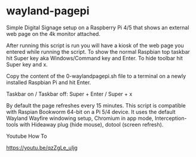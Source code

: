 # wayland-pagepi

Simple Digital Signage setup on a Raspberry Pi 4/5 that shows an external web page on the 4k monitor attached.

After running this script is run you will have a kiosk of the web page you entered while running the script. To show the normal Raspbian top taskbar hit Super key aka Windows/Command key and Enter. To hide toolbar hit Super key and x. 

Copy the content of the 0-waylandpagepi.sh file to a terminal on a newly installed Raspbian Pi and hit Enter. 

Taskbar on / Taskbar off:
Super + Enter / Super + x

By default the page refreshes every 15 minutes. This script is compatible with Raspian Bookworm 64-bit on a Pi 5/4 device. It uses the default Wayland Wayfire windowing setup, Chromium in app mode, Interception-tools with Hideaway plug (hide mouse), dotool (screen refresh).

Youtube How To

https://youtu.be/qzZgLe_uIjg

